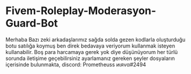 # Fivem-Roleplay-Moderasyon-Guard-Bot
Merhaba Bazı zeki arkadaşlarımız sağda solda gezen kodlarla oluşturduğu botu satılığa koymuş ben direk bedavaya veriyorum kullanmak isteyen kullanabilir. Boş para harcamaya gerek yok diye düşünüyorum her türlü sorunda iletişime geçebilirsiniz ayarlamanız gereken şeyler dosyaların içerisinde bulunmakta, discord: Prometheuss иιяνα#2494
